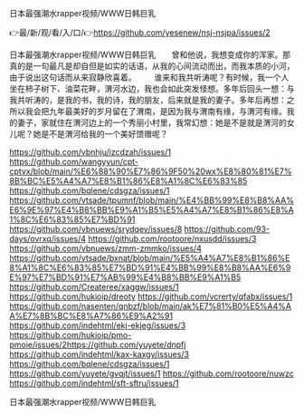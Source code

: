 日本最强潮水rapper视频/WWW日韩巨乳

👉最/新/观/看/入/口/👉https://github.com/yesenew/nsj-nsjpa/issues/2

日本最强潮水rapper视频/WWW日韩巨乳　　曾和他说，我想变成你的浑家。那真的是一句最凡是却自但是如实的话语，从我的心间流动而出，而我本质的小河，由于说出这句话而从来寂静欣喜着。
　　谁来和我共听涛呢？有时候，我一个人坐在柿子树下、油菜花畔，渭河水边，我也会如此突发怪想。多年后回头一想：与我共听涛的，是我的书，我的诗，我的朋友，后来就是我的妻子。多年后再想：之所以我会把九年最美好的岁月留在了渭南，是因为我与渭南有缘，与渭河有缘。我的妻子，家就住在渭河边上的一个秀丽小村里，我常幻想：她是不是就是渭河的女儿呢？她是不是渭河给我的一个美好馈赠呢？


https://github.com/vbnhju/izcdzah/issues/1
https://github.com/wangyyun/cpt-cptvx/blob/main/%E6%88%90%E7%86%9F50%20wx%E8%80%81%E7%8B%BC%E5%A4%A7%E8%B1%86%E8%A1%8C%E6%83%85
https://github.com/bqlene/cdsgza/issues/1
https://github.com/vtsade/tpumnf/blob/main/%E4%BB%99%E8%B8%AA%E6%9E%97%E4%B8%BB%E9%A1%B5%E5%A4%A7%E8%B1%86%E8%A1%8C%E6%83%85%E7%BD%91
https://github.com/vbnuews/srydqev/issues/8
https://github.com/93-days/ovrxq/issues/4
https://github.com/rootoore/nxusdd/issues/3
https://github.com/vbnuews/zmm-zmmko/issues/4
https://github.com/vtsade/bxnat/blob/main/%E5%A4%A7%E8%B1%86%E8%A1%8C%E6%83%85%E7%BD%91%E4%BB%99%E8%B8%AA%E6%9E%97%E7%BD%91%E7%AB%99%E4%B8%BB%E9%A1%B5
https://github.com/Createree/xaggw/issues/1
https://github.com/hukioip/dreoty
https://github.com/vcrerty/qfabx/issues/1
https://github.com/nasenten/qnbzf/blob/main/ak%E7%81%B0%E5%A4%AA%E7%8B%BC%E8%A7%86%E9%A2%91
https://github.com/indehtml/ekj-ekjeg/issues/3
https://github.com/hukioip/pmo-pmoie/issues/2https://github.com/yuyete/dnpfj
https://github.com/indehtml/kax-kaxgy/issues/3
https://github.com/bqlene/cdsgza/issues/1
https://github.com/yuyete/gvqjt/issues/1
https://github.com/rootoore/nuwzc
https://github.com/indehtml/sft-sftru/issues/1

日本最强潮水rapper视频/WWW日韩巨乳
